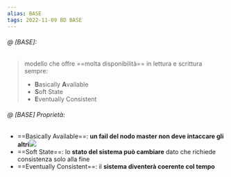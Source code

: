 ```yaml
---
alias: BASE
tags: 2022-11-09 BD BASE
---
```


###### @ [BASE]:
> modello che offre ==molta disponibilità== in lettura e scrittura sempre:
> - **B**asically **A**vailable
> - **S**oft State
> - **E**ventually Consistent
<!--ID: 1670236970876-->


###### @ [BASE] Proprietà:
- ==Basically Available==: **un fail del nodo master non deve intaccare gli altri**![](Uni/BD/img/masterslave.jpeg)
- ==Soft State==: lo **stato del sistema può cambiare** dato che richiede consistenza solo alla fine
- ==Eventually Consistent==: il **sistema diventerà coerente col tempo**
<!--ID: 1670236970880-->
